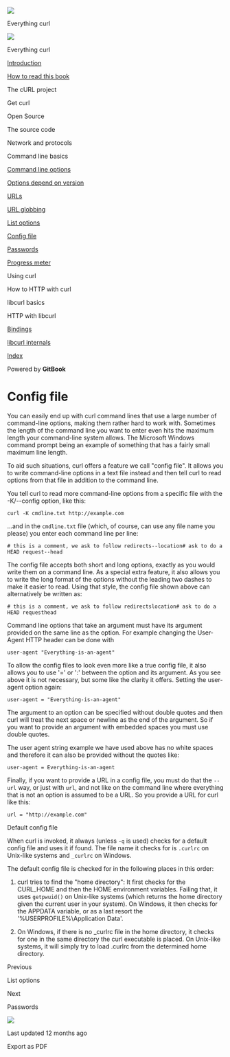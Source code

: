 <a href="../index.html" class="link-a079aa82--primary-53a25e66--logoLink-10d08504"></a>

<img src="https://gblobscdn.gitbook.com/orgs%2F-LxuH0qSm4xO9nWfEBlB%2Favatar.png?alt=media" class="image-67b14f24--avatar-1c1d03ec" />

<span class="text-4505230f--UIH400-4e41e82a--textContentFamily-49a318e1--spaceNameText-677c2969">Everything curl</span>

<a href="../index.html" class="link-a079aa82--primary-53a25e66--logoLink-10d08504"></a>

<img src="https://gblobscdn.gitbook.com/orgs%2F-LxuH0qSm4xO9nWfEBlB%2Favatar.png?alt=media" class="image-67b14f24--avatar-1c1d03ec" />

<span class="text-4505230f--UIH400-4e41e82a--textContentFamily-49a318e1--spaceNameText-677c2969">Everything curl</span>

<a href="../index.html" class="navButton-94f2579c--navButtonClickable-161b88ca"><span class="text-4505230f--UIH300-2063425d--textContentFamily-49a318e1--navButtonLabel-14a4968f">Introduction</span></a>

<a href="../how-to-read.html" class="navButton-94f2579c--navButtonClickable-161b88ca"><span class="text-4505230f--UIH300-2063425d--textContentFamily-49a318e1--navButtonLabel-14a4968f">How to read this book</span></a>

<span class="text-4505230f--UIH300-2063425d--textContentFamily-49a318e1--navButtonLabel-14a4968f">The cURL project</span>

<span class="text-4505230f--UIH300-2063425d--textContentFamily-49a318e1--navButtonLabel-14a4968f">Get curl</span>

<span class="text-4505230f--UIH300-2063425d--textContentFamily-49a318e1--navButtonLabel-14a4968f">Open Source</span>

<span class="text-4505230f--UIH300-2063425d--textContentFamily-49a318e1--navButtonLabel-14a4968f">The source code</span>

<span class="text-4505230f--UIH300-2063425d--textContentFamily-49a318e1--navButtonLabel-14a4968f">Network and protocols</span>

<span class="text-4505230f--UIH300-2063425d--textContentFamily-49a318e1--navButtonLabel-14a4968f">Command line basics</span>

<a href="options.html" class="navButton-94f2579c--pageItemWithChildrenNested-2c5d8183--navButtonClickable-161b88ca"><span class="text-4505230f--UIH300-2063425d--textContentFamily-49a318e1--navButtonLabel-14a4968f">Command line options</span></a>

<a href="versions.html" class="navButton-94f2579c--pageItemWithChildrenNested-2c5d8183--navButtonClickable-161b88ca"><span class="text-4505230f--UIH300-2063425d--textContentFamily-49a318e1--navButtonLabel-14a4968f">Options depend on version</span></a>

<a href="urls.html" class="navButton-94f2579c--pageItemWithChildrenNested-2c5d8183--navButtonClickable-161b88ca"><span class="text-4505230f--UIH300-2063425d--textContentFamily-49a318e1--navButtonLabel-14a4968f">URLs</span></a>

<a href="globbing.html" class="navButton-94f2579c--pageItemWithChildrenNested-2c5d8183--navButtonClickable-161b88ca"><span class="text-4505230f--UIH300-2063425d--textContentFamily-49a318e1--navButtonLabel-14a4968f">URL globbing</span></a>

<a href="listopts.html" class="navButton-94f2579c--pageItemWithChildrenNested-2c5d8183--navButtonClickable-161b88ca"><span class="text-4505230f--UIH300-2063425d--textContentFamily-49a318e1--navButtonLabel-14a4968f">List options</span></a>

<a href="configfile.html" class="navButton-94f2579c--pageItemWithChildrenNested-2c5d8183--navButtonClickable-161b88ca--navButtonOpened-6a88552e"><span class="text-4505230f--UIH300-2063425d--textContentFamily-49a318e1--navButtonLabel-14a4968f">Config file</span></a>

<a href="passwords.html" class="navButton-94f2579c--pageItemWithChildrenNested-2c5d8183--navButtonClickable-161b88ca"><span class="text-4505230f--UIH300-2063425d--textContentFamily-49a318e1--navButtonLabel-14a4968f">Passwords</span></a>

<a href="progressmeter.html" class="navButton-94f2579c--pageItemWithChildrenNested-2c5d8183--navButtonClickable-161b88ca"><span class="text-4505230f--UIH300-2063425d--textContentFamily-49a318e1--navButtonLabel-14a4968f">Progress meter</span></a>

<span class="text-4505230f--UIH300-2063425d--textContentFamily-49a318e1--navButtonLabel-14a4968f">Using curl</span>

<span class="text-4505230f--UIH300-2063425d--textContentFamily-49a318e1--navButtonLabel-14a4968f">How to HTTP with curl</span>

<span class="text-4505230f--UIH300-2063425d--textContentFamily-49a318e1--navButtonLabel-14a4968f">libcurl basics</span>

<span class="text-4505230f--UIH300-2063425d--textContentFamily-49a318e1--navButtonLabel-14a4968f">HTTP with libcurl</span>

<a href="../bindings.html" class="navButton-94f2579c--navButtonClickable-161b88ca"><span class="text-4505230f--UIH300-2063425d--textContentFamily-49a318e1--navButtonLabel-14a4968f">Bindings</span></a>

<a href="../internals.html" class="navButton-94f2579c--navButtonClickable-161b88ca"><span class="text-4505230f--UIH300-2063425d--textContentFamily-49a318e1--navButtonLabel-14a4968f">libcurl internals</span></a>

<a href="../bookindex.html" class="navButton-94f2579c--navButtonClickable-161b88ca"><span class="text-4505230f--UIH300-2063425d--textContentFamily-49a318e1--navButtonLabel-14a4968f">Index</span></a>

<a href="https://www.gitbook.com/?utm_source=content&amp;utm_medium=trademark&amp;utm_campaign=curl-1" class="reset-3c756112--trademark-a8da4b94"></a>

<span class="text-4505230f--TextH200-a3425406--textUIFamily-5ebd8e40">Powered by **GitBook**</span>

<span class="text-4505230f--DisplayH900-bfb998fa--textContentFamily-49a318e1">Config file</span>
================================================================================================

<span class="text-4505230f--UIH300-2063425d--textUIFamily-5ebd8e40--text-8ee2c8b2"></span>

<span class="text-4505230f--TextH400-3033861f--textContentFamily-49a318e1"><span data-key="6183b486cacc4c5fbc3b04338ddc84c9"><span data-offset-key="6183b486cacc4c5fbc3b04338ddc84c9:0">You can easily end up with curl command lines that use a large number of command-line options, making them rather hard to work with. Sometimes the length of the command line you want to enter even hits the maximum length your command-line system allows. The Microsoft Windows command prompt being an example of something that has a fairly small maximum line length.</span></span></span>

<span class="text-4505230f--TextH400-3033861f--textContentFamily-49a318e1"><span data-key="8ae2f7fcd79349d096fd92dfab1059c5"><span data-offset-key="8ae2f7fcd79349d096fd92dfab1059c5:0">To aid such situations, curl offers a feature we call "config file". It allows you to write command-line options in a text file instead and then tell curl to read options from that file in addition to the command line.</span></span></span>

<span class="text-4505230f--TextH400-3033861f--textContentFamily-49a318e1"><span data-key="1c3ae8ca4d294d12a21df05376efcf60"><span data-offset-key="1c3ae8ca4d294d12a21df05376efcf60:0">You tell curl to read more command-line options from a specific file with the -K/--config option, like this:</span></span></span>

    curl -K cmdline.txt http://example.com

<span class="text-4505230f--TextH400-3033861f--textContentFamily-49a318e1"><span data-key="55c523746e60469da8cebc9725b3b2a8"><span data-offset-key="55c523746e60469da8cebc9725b3b2a8:0">…and in the </span><span data-offset-key="55c523746e60469da8cebc9725b3b2a8:1">`cmdline.txt`</span><span data-offset-key="55c523746e60469da8cebc9725b3b2a8:2"> file (which, of course, can use any file name you please) you enter each command line per line:</span></span></span>

    # this is a comment, we ask to follow redirects--location# ask to do a HEAD request--head

<span class="text-4505230f--TextH400-3033861f--textContentFamily-49a318e1"><span data-key="ec4e1392e9034621a4f1c444f81c653d"><span data-offset-key="ec4e1392e9034621a4f1c444f81c653d:0">The config file accepts both short and long options, exactly as you would write them on a command line. As a special extra feature, it also allows you to write the long format of the options without the leading two dashes to make it easier to read. Using that style, the config file shown above can alternatively be written as:</span></span></span>

    # this is a comment, we ask to follow redirectslocation# ask to do a HEAD requesthead

<span class="text-4505230f--TextH400-3033861f--textContentFamily-49a318e1"><span data-key="034b9016e8f8435a8dbd67f2daefb113"><span data-offset-key="034b9016e8f8435a8dbd67f2daefb113:0">Command line options that take an argument must have its argument provided on the same line as the option. For example changing the User-Agent HTTP header can be done with</span></span></span>

    user-agent "Everything-is-an-agent"

<span class="text-4505230f--TextH400-3033861f--textContentFamily-49a318e1"><span data-key="8a79a922b8ac430587aaa9d359db3d0f"><span data-offset-key="8a79a922b8ac430587aaa9d359db3d0f:0">To allow the config files to look even more like a true config file, it also allows you to use '=' or ':' between the option and its argument. As you see above it is not necessary, but some like the clarity it offers. Setting the user-agent option again:</span></span></span>

    user-agent = "Everything-is-an-agent"

<span class="text-4505230f--TextH400-3033861f--textContentFamily-49a318e1"><span data-key="c01dbdb22f894bc3918d02b07691279d"><span data-offset-key="c01dbdb22f894bc3918d02b07691279d:0">The argument to an option can be specified without double quotes and then curl will treat the next space or newline as the end of the argument. So if you want to provide an argument with embedded spaces you must use double quotes.</span></span></span>

<span class="text-4505230f--TextH400-3033861f--textContentFamily-49a318e1"><span data-key="b41dd62683be444c99602bd4f1acba0e"><span data-offset-key="b41dd62683be444c99602bd4f1acba0e:0">The user agent string example we have used above has no white spaces and therefore it can also be provided without the quotes like:</span></span></span>

    user-agent = Everything-is-an-agent

<span class="text-4505230f--TextH400-3033861f--textContentFamily-49a318e1"><span data-key="88159985804f415faa8b766e8d34a5a2"><span data-offset-key="88159985804f415faa8b766e8d34a5a2:0">Finally, if you want to provide a URL in a config file, you must do that the </span><span data-offset-key="88159985804f415faa8b766e8d34a5a2:1">`--url`</span><span data-offset-key="88159985804f415faa8b766e8d34a5a2:2"> way, or just with </span><span data-offset-key="88159985804f415faa8b766e8d34a5a2:3">`url`</span><span data-offset-key="88159985804f415faa8b766e8d34a5a2:4">, and not like on the command line where everything that is not an option is assumed to be a URL. So you provide a URL for curl like this:</span></span></span>

    url = "http://example.com"

<span class="text-4505230f--HeadingH700-04e1a2a3--textContentFamily-49a318e1"><span data-key="9ffd35b685d445f19e1571f8664f08f4"><span data-offset-key="9ffd35b685d445f19e1571f8664f08f4:0">Default config file</span></span></span>

<span class="text-4505230f--TextH400-3033861f--textContentFamily-49a318e1"><span data-key="613feb6727e44569b21bb8b074cd2705"><span data-offset-key="613feb6727e44569b21bb8b074cd2705:0">When curl is invoked, it always (unless </span><span data-offset-key="613feb6727e44569b21bb8b074cd2705:1">`-q`</span><span data-offset-key="613feb6727e44569b21bb8b074cd2705:2"> is used) checks for a default config file and uses it if found. The file name it checks for is </span><span data-offset-key="613feb6727e44569b21bb8b074cd2705:3">`.curlrc`</span><span data-offset-key="613feb6727e44569b21bb8b074cd2705:4"> on Unix-like systems and </span><span data-offset-key="613feb6727e44569b21bb8b074cd2705:5">`_curlrc`</span><span data-offset-key="613feb6727e44569b21bb8b074cd2705:6"> on Windows.</span></span></span>

<span class="text-4505230f--TextH400-3033861f--textContentFamily-49a318e1"><span data-key="af0a646288eb44668f90501d6563cc80"><span data-offset-key="af0a646288eb44668f90501d6563cc80:0">The default config file is checked for in the following places in this order:</span></span></span>

1.  <span class="text-4505230f--TextH400-3033861f--textContentFamily-49a318e1"><span data-key="3976386444274470a7013a631e604e3b"><span data-offset-key="3976386444274470a7013a631e604e3b:0">curl tries to find the "home directory": It first checks for the CURL\_HOME and then the HOME environment variables. Failing that, it uses </span><span data-offset-key="3976386444274470a7013a631e604e3b:1">`getpwuid()`</span><span data-offset-key="3976386444274470a7013a631e604e3b:2"> on Unix-like systems (which returns the home directory given the current user in your system). On Windows, it then checks for the APPDATA variable, or as a last resort the '%USERPROFILE%\\Application Data'.</span></span></span>

2.  <span class="text-4505230f--TextH400-3033861f--textContentFamily-49a318e1"><span data-key="06dc7477c79349ac88124deaa8d2e908"><span data-offset-key="06dc7477c79349ac88124deaa8d2e908:0">On Windows, if there is no \_curlrc file in the home directory, it checks for one in the same directory the curl executable is placed. On Unix-like systems, it will simply try to load .curlrc from the determined home directory.</span></span></span>

<a href="listopts.html" class="reset-3c756112--card-6570f064--whiteCard-fff091a4--cardPrevious-56a5e674"></a>

<span class="text-4505230f--TextH200-a3425406--textContentFamily-49a318e1">Previous</span>

<span class="text-4505230f--UIH400-4e41e82a--textContentFamily-49a318e1">List options</span>

<a href="passwords.html" class="reset-3c756112--card-6570f064--whiteCard-fff091a4--cardNext-19241c42"></a>

<span class="text-4505230f--TextH200-a3425406--textContentFamily-49a318e1">Next</span>

<span class="text-4505230f--UIH400-4e41e82a--textContentFamily-49a318e1">Passwords</span>

<img src="https://avatars.githubusercontent.com/u/66654881?v=4" class="image-67b14f24--avatar-1c1d03ec" />

<span class="text-4505230f--TextH200-a3425406--textContentFamily-49a318e1">Last updated 12 months ago</span>

<span class="text-4505230f--UIH300-2063425d--textUIFamily-5ebd8e40">Export as PDF</span>
